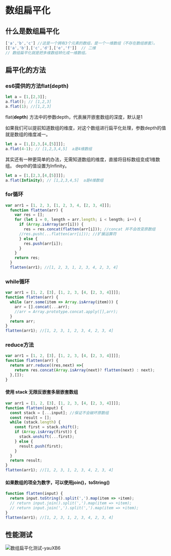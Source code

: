 # 数组扁平化

## 什么是数组扁平化

```javascript
['a','b','c'] //这是一个拥有3个元素的数组，是一个一维数组（不存在数组嵌套）。
[['a','b'],['c','d'],['e','f']]  // 二维
// 数组扁平化就是把多维数组转化成一维数组。
```

## 扁平化的方法

### es6提供的方法flat(depth)

```javascript
let a = [1,[2,3]];  
a.flat(); // [1,2,3]  
a.flat(1); //[1,2,3]
```

flat(**depth**) 方法中的参数depth，代表展开嵌套数组的深度，默认是1

如果我们可以提前知道数组的维度，对这个数组进行扁平化处理，参数depth的值就是数组的维度减一。

```javascript
let a = [1,[2,3,[4,[5]]]];  
a.flat(4-1); // [1,2,3,4,5]  a是4维数组
```

其实还有一种更简单的办法，无需知道数组的维度，直接将目标数组变成1维数组。 depth的值设置为Infinity。

```javascript
let a = [1,[2,3,[4,[5]]]];  
a.flat(Infinity); // [1,2,3,4,5]  a是4维数组
```

### for循环

```javascript
var arr1 = [1, 2, 3, [1, 2, 3, 4, [2, 3, 4]]];
  function flatten(arr) {
    var res = [];
    for (let i = 0, length = arr.length; i < length; i++) {
      if (Array.isArray(arr[i])) {
        res = res.concat(flatten(arr[i])); //concat 并不会改变原数组
      //res.push(...flatten(arr[i])); //扩展运算符  
      } else {
        res.push(arr[i]);
      }
    }
    return res;
  }
  flatten(arr1); //[1, 2, 3, 1, 2, 3, 4, 2, 3, 4]
```

### while循环

```javascript
var arr1 = [1, 2, [3], [1, 2, 3, [4, [2, 3, 4]]]];
function flatten(arr) {
  while (arr.some(item => Array.isArray(item))) {
    arr = [].concat(...arr);
    //arr = Array.prototype.concat.apply([],arr);
  }
  return arr;
}
flatten(arr1); //[1, 2, 3, 1, 2, 3, 4, 2, 3, 4]
```

### reduce方法

```javascript
var arr1 = [1, 2, [3], [1, 2, 3, [4, [2, 3, 4]]]];
function flatten(arr) {
  return arr.reduce((res,next) =>{
    return res.concat(Array.isArray(next)? flatten(next) : next);
  },[]);
}
```

#### 使用 stack 无限反嵌套多层嵌套数组

```javascript
var arr1 = [1, 2, [3], [1, 2, 3, [4, [2, 3, 4]]]];
function flatten(input) {
  const stack = [...input]; //保证不会破坏原数组
  const result = [];
  while (stack.length) {
    const first = stack.shift();
    if (Array.isArray(first)) {
      stack.unshift(...first);
    } else {
      result.push(first);
    }
  }
  return result;
}
flatten(arr1); //[1, 2, 3, 1, 2, 3, 4, 2, 3, 4]
```

#### 如果数组的项全为数字，可以使用join()，toString()

```javascript
function flatten(input) {
  return input.toString().split(',').map(item => +item);
  // return input.join().split(',').map(item => +item);
  // return input.join(',').split(',').map(item => +item);
}
flatten(arr1); //[1, 2, 3, 1, 2, 3, 4, 2, 3, 4]
```

## 性能测试

![数组扁平化测试-yauXB6](https://cdn.jsdelivr.net/gh/DreamCats/imgs@main/uPic/数组扁平化测试-yauXB6.png)

